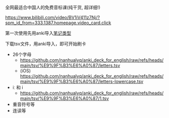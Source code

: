 全网最适合中国人的免费音标课(纯干货, 超详细!)

https://www.bilibili.com/video/BV1iV411z7Nj/?spm_id_from=333.1387.homepage.video_card.click

第一次使用先用anki导入[笔记类型](https://github.com/nanhualyq/anki_deck_for_english/raw/refs/heads/main/%E9%9F%B3%E6%A0%87%E7%AC%94%E8%AE%B0%E7%B1%BB%E5%9E%8B.apkg)

下载tsv文件，用anki导入，即可开始刷卡

- 26个字母
    - https://github.com/nanhualyq/anki_deck_for_english/raw/refs/heads/main/tsv/%E9%9F%B3%E6%A0%87/letters.tsv
    - (iOS) https://github.com/nanhualyq/anki_deck_for_english/raw/refs/heads/main/tsv/%E9%9F%B3%E6%A0%87/letters-lowercase.tsv
- iː 和 i
    - https://github.com/nanhualyq/anki_deck_for_english/raw/refs/heads/main/tsv/%E9%9F%B3%E6%A0%87/1.tsv
- 重音符号等
- 连读等